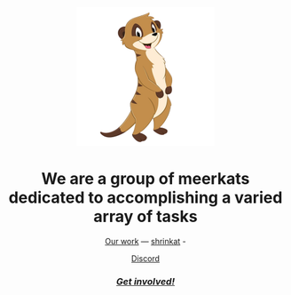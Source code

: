 
<p align="center">
<img style="object-fit:contain;" src="https://github.com/meerkat-collective/.github/blob/main/profile/meerkat.png" width="250" >
</p>

<p align="center">
<h1 align="center">We are a group of meerkats dedicated to accomplishing a varied array of tasks</h1>

</p>
  
<div align="center">
  <a href="">Our work</a> —
<!--   <a href="">UnrealEstate case</a> — -->
  <a href="https://github.com/meerkat-collective/shrinkat">shrinkat</a> - 
<!--   <a href="">Dropsy case</a> — -->

  <a href="https://discord.gg/mQaYpwMd">Discord</a>
</div>
<h3 align="center">
<a href=""><i>Get involved!</i></a>
</h3>



